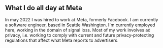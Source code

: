 ## What I do all day at Meta

In may 2022 I was hired to work at Meta, formerly Facebook. I am currently a software engineer, based in Seattle Washington. I'm currently employed here, working in the domain of signal loss. Most of my work involves ad privacy, i.e. working to comply with current and future privacy-protecting regulations that affect what Meta reports to advertisers.

